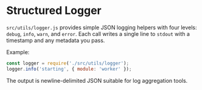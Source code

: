 # Structured Logger

`src/utils/logger.js` provides simple JSON logging helpers with four levels: `debug`, `info`, `warn`, and `error`.
Each call writes a single line to `stdout` with a timestamp and any metadata you pass.

Example:

```js
const logger = require('./src/utils/logger');
logger.info('starting', { module: 'worker' });
```

The output is newline-delimited JSON suitable for log aggregation tools.
